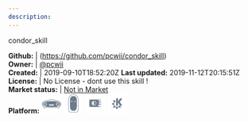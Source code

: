 ```yaml
---
description: 
---
```

condor_skill



**Github:** | (https://github.com/pcwii/condor_skill)  
**Owner:** | [@pcwii](https://github.com/pcwii)  
**Created:** | 2019-09-10T18:52:20Z  **Last updated:** 2019-11-12T20:15:51Z  
**License:** | No License - dont use this skill !  
**Market status:** | [Not in Market](https://market.mycroft.ai/skill/)  
**Platform:**   ![](.gitbook/assets/mark-1-icon.png)  ![](.gitbook/assets/mark-2-icon.png)  ![](.gitbook/assets/picroft-icon.png)  ![](.gitbook/assets/kde.png)   
